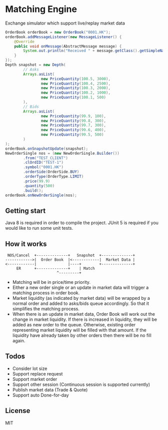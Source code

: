 # Matching Engine
Exchange simulator which support live/replay market data

```Java
OrderBook orderBook = new OrderBook("0001.HK");
orderBook.addMessageListener(new MessageListener() {
    @Override
    public void onMessage(AbstractMessage message) {
        System.out.println("Received " + message.getClass().getSimpleName());
    }
});
Depth snapshot = new Depth(
        // Asks
        Arrays.asList(
                new PriceQuantity(100.5, 3000),
                new PriceQuantity(100.4, 2500),
                new PriceQuantity(100.3, 2000),
                new PriceQuantity(100.2, 1000),
                new PriceQuantity(100.1, 500)
        ),
        // Bids
        Arrays.asList(
                new PriceQuantity(99.9, 100),
                new PriceQuantity(99.8, 300),
                new PriceQuantity(99.7, 300),
                new PriceQuantity(99.6, 400),
                new PriceQuantity(99.5, 500)
        )
);
orderBook.onSnapshotUpdate(snapshot);
NewOrderSingle nos = (new NewOrderSingle.Builder())
        .from("TEST_CLIENT")
        .clOrdID("TEST-1")
        .symbol("0001.HK")
        .orderSide(OrderSide.BUY)
        .orderType(OrderType.LIMIT)
        .price(99.9)
        .quantity(500)
        .build();
orderBook.onNewOrderSingle(nos);
```

## Getting start
Java 8 is required in order to compile the project.
JUnit 5 is required if you would like to run some unit tests.

## How it works
```
 NOS/Cancel  +--------------+   Snapshot  +--------------+
------------>|  Order Book  |<------------|  Market Data |
<------------|              |----+        +--------------+
     ER      +--------------+    | Match
                       ^---------+
```

- Matching will be in price/time priority.
- Either a new order single or an update in market data will trigger a matching process in order book.
- Market liquidity (as indicated by market data) will be wrapped by a normal order and added to asks/bids queue accordingly. So that it simplifies the matching process.
- When there is an update in market data, Order Book will work out the change in market liquidity. If there is increased in liquidity, they will be added as new order to the queue. Otherwise, existing order representing market liquidity will be filled with that amount. If the liquidity have already taken by other orders then there will be no fill again.

## Todos
- Consider lot size
- Support replace request
- Support market order
- Support other session (Continuous session is supported currently)
- Publish market data (Trade & Quote)
- Support auto Done-for-day

## License
MIT
